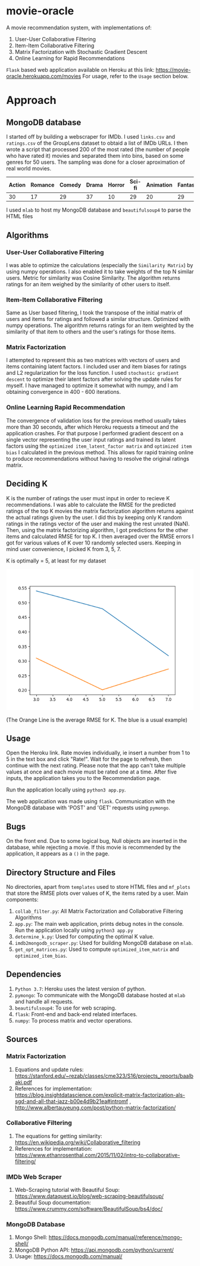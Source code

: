 # movie-oracle
A movie recommendation system, with implementations of:
1. User-User Collaborative Filtering
2. Item-Item Collaborative Filtering
3. Matrix Factorization with Stochastic Gradient Descent
4. Online Learning for Rapid Recommendations

`Flask` based web application available on Heroku at this link: https://movie-oracle.herokuapp.com/movies
For usage, refer to the `Usage` section below.

# Approach
## MongoDB database
I started off by building a webscraper for IMDb. I used `links.csv` and `ratings.csv` of the GroupLens dataset to obtaid a list of IMDb URLs. I then wrote a script that processed 200 of the most rated (the number of people who have rated it) movies and separated them into bins, based on some genres for 50 users. The sampling was done for a closer aproximation of real world movies. 

Action | Romance | Comedy | Drama | Horror | Sci-fi | Animation | Fantasy
-------|---------|--------|-------|--------|--------|-----------|-------
30  | 17 | 29 | 37  | 10  | 29 | 20  | 29

I used `mlab` to host my MongoDB database and `beautifulsoup4` to parse the HTML files

## Algorithms
### User-User Collaborative Filtering
I was able to optimize the calculations (especially the `Similarity Matrix`) by using numpy operations. I also enabled it to take weights of the top N similar users. Metric for similarity was Cosine Similarity. The algorithm returns ratings for an item weighed by the similarity of other users to itself.
### Item-Item Collaborative Filtering
Same as User based filtering, I took the transpose of the initial matrix of users and items for ratings and followed a similar structure. Optimized with numpy operations. The algorithm returns ratings for an item weighted by the similarity of that item to others and the user's ratings for those items.
### Matrix Factorization
I attempted to represent this as two matrices with vectors of users and items containing latent factors. I included user and item biases for ratings and L2 regularization for the loss function. I used `stochastic gradient descent` to optimize their latent factors after solving the update rules for myself. I have managed to optimize it somewhat with numpy, and I am obtaining convergence in 400 - 600 iterations. 
### Online Learning Rapid Recommendation
The convergence of validation loss for the previous method usually takes more than 30 seconds, after which Heroku requests a timeout and the application crashes. For that purpose I performed gradient descent on a single vector representing the user input ratings and trained its latent factors using the `optimized item_latent_factor matrix` and `optimized item bias` I calculated in the previous method. This allows for rapid training online to produce recommendations without having to resolve the original ratings matrix.

##  Deciding K
K is the number of ratings the user must input in order to recieve K recommendations. I was able to calculate the RMSE for the predicted ratings of the top K movies the matrix factorization algorithm returns against the actual ratings given by the user. I did this by keeping only K random ratings in the ratings vector of the user and making the rest unrated (NaN). Then, using the matrix factorizing algorithm, I got predictions for the other items and calculated RMSE for top K. I then averaged over the RMSE errors I got for various values of K over 10 randomly selected users. Keeping in mind user convenience, I picked K from 3, 5, 7.

K  is optimally = 5, at least for my dataset

![alt text](https://github.com/divyam02/movie-oracle/blob/master/mf_plots/k_variance.png)

(The Orange Line is the average RMSE for K. The blue is a usual example)

## Usage
Open the Heroku link. Rate movies individually, ie insert a number from 1 to 5 in the text box and click "Rate!". Wait for the page to refresh, then continue with the next rating. Please note that the app can't take multiple values at once and each movie must be rated one at a time. After five inputs, the application takes you to the Recommendation page.

Run the application locally using `python3 app.py`.

The web application was made using `flask`. Communication with the MongoDB database with 'POST' and 'GET' requests using `pymongo`.

## Bugs
On the front end. Due to some logical bug, Null objects are inserted in the database, while rejecting a movie. If this movie is recommended by the application, it appears as a `()` in the page.

## Directory Structure and Files
No directories, apart from `templates` used to store HTML files and `mf_plots` that store the RMSE plots over values of K, the items rated by a user. 
Main components:
1. `collab_filter.py`: All Matrix Factorization and Collaborative Filtering Algorithms 
2. `app.py`: The main web application, prints debug notes in the console. Run the application locally using `python3 app.py`
3. `determine_k.py`: Used for computing the optimal K value.
4. `imdb2mongodb_scraper.py`: Used for building MongoDB database on `mlab`.
5. `get_opt_matrices.py`: Used to compute `optimized_item_matrix` and `optimized_item_bias`.

## Dependencies
1. `Python 3.7`: Heroku uses the latest version of python.
2. `pymongo`: To communicate with the MongoDB database hosted at `mlab` and handle all requests.
3. `beautifulsoup4`: To use for web scraping.
4. `flask`: Front-end and back-end related interfaces.
5. `numpy`: To process matrix and vector operations.

## Sources
### Matrix Factorization
1. Equations and update rules: https://stanford.edu/~rezab/classes/cme323/S16/projects_reports/baalbaki.pdf
2. References for implementation: https://blog.insightdatascience.com/explicit-matrix-factorization-als-sgd-and-all-that-jazz-b00e4d9b21ea#intromf , http://www.albertauyeung.com/post/python-matrix-factorization/
### Collaborative Filtering
1. The equations for getting similarity: https://en.wikipedia.org/wiki/Collaborative_filtering
2. References for implementation: https://www.ethanrosenthal.com/2015/11/02/intro-to-collaborative-filtering/
### IMDb Web Scraper
1. Web-Scraping tutorial with Beautiful Soup: https://www.dataquest.io/blog/web-scraping-beautifulsoup/
2. Beautiful Soup documentation: https://www.crummy.com/software/BeautifulSoup/bs4/doc/
### MongoDB Database
1. Mongo Shell: https://docs.mongodb.com/manual/reference/mongo-shell/
2. MongoDB Python API: https://api.mongodb.com/python/current/
3. Usage: https://docs.mongodb.com/manual/
